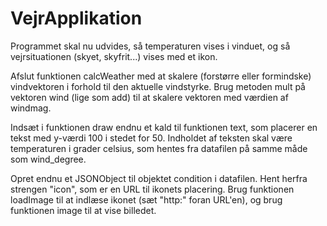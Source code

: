 # VejrApplikation
Programmet skal nu udvides, så temperaturen vises i vinduet, og så vejrsituationen (skyet, skyfrit...) vises med et ikon.

Afslut funktionen calcWeather med at skalere (forstørre eller formindske) vindvektoren i forhold til den aktuelle vindstyrke. Brug metoden mult på vektoren wind (lige som add) til at skalere vektoren med værdien af windmag.

Indsæt i funktionen draw endnu et kald til funktionen text, som placerer en tekst med y-værdi 100 i stedet for 50. Indholdet af teksten skal være temperaturen i grader celsius, som hentes fra datafilen på samme måde som wind_degree.

Opret endnu et JSONObject til objektet condition i datafilen. Hent herfra strengen "icon", som er en URL til ikonets placering. Brug funktionen loadImage til at indlæse ikonet (sæt "http:" foran URL'en), og brug funktionen image til at vise billedet.
